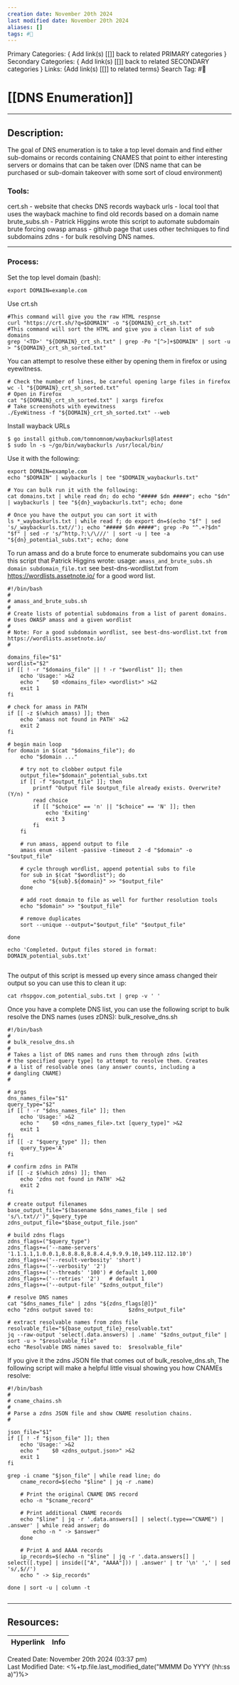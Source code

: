 ```yaml
---
creation date: November 20th 2024
last modified date: November 20th 2024
aliases: []
tags: #📕
---
```


Primary Categories: { Add link(s) [[]] back to related PRIMARY categories }
Secondary Categories:  { Add link(s) [[]] back to related SECONDARY categories }
Links: {Add link(s) [[]] to related terms}
Search Tag: #📕  

# [[DNS Enumeration]]  
___

## Description:  

The goal of DNS enumeration is to take a top level domain and find either sub-domains or records containing CNAMES that point to either interesting servers or domains that can be taken over (DNS name that can be purchased or sub-domain takeover with some sort of cloud environment)

### Tools:

cert.sh - website that checks DNS records
wayback urls - local tool that uses the wayback machine to find old records based on a domain name
brute_subs.sh - Patrick Higgins wrote this script to automate subdomain brute forcing
owasp amass - github page that uses other techniques to find subdomains
zdns - for bulk resolving DNS names.

------

### Process:
Set the top level domain (bash):
```
export DOMAIN=example.com
```
Use crt.sh
```
#This command will give you the raw HTML respnse
curl "https://crt.sh/?q=$DOMAIN" -o "${DOMAIN}_crt_sh.txt"
#This command will sort the HTML and give you a clean list of sub domains
grep '<TD>' "${DOMAIN}_crt_sh.txt" | grep -Po "[^>]+$DOMAIN" | sort -u > "${DOMAIN}_crt_sh_sorted.txt"
```
You can attempt to resolve these either by opening them in firefox or using eyewitness.
```
# Check the number of lines, be careful opening large files in firefox
wc -l "${DOMAIN}_crt_sh_sorted.txt"
# Open in Firefox
cat "${DOMAIN}_crt_sh_sorted.txt" | xargs firefox
# Take screenshots with eyewitness
./EyeWitness -f "${DOMAIN}_crt_sh_sorted.txt" --web
```

Install wayback URLs
```
$ go install github.com/tomnomnom/waybackurls@latest
$ sudo ln -s ~/go/bin/waybackurls /usr/local/bin/
```
Use it with the following:
```
export DOMAIN=example.com
echo "$DOMAIN" | waybackurls | tee "$DOMAIN_waybackurls.txt"

# You can bulk run it with the following:
cat domains.txt | while read dn; do echo "##### $dn #####"; echo "$dn" | waybackurls | tee "${dn}_waybackurls.txt"; echo; done

# Once you have the output you can sort it with
ls *_waybackurls.txt | while read f; do export dn=$(echo "$f" | sed 's/_waybackurls.txt//'); echo "##### $dn #####"; grep -Po "^.+?$dn" "$f" | sed -r 's/^http.?:\/\///' | sort -u | tee -a "${dn}_potential_subs.txt"; echo; done
```

To run amass and do a brute force to enumerate subdomains you can use this script that Patrick Higgins wrote:
usage: `amass_and_brute_subs.sh domain subdomain_file.txt`
see best-dns-wordlist.txt from https://wordlists.assetnote.io/ for a good word list.

```
#!/bin/bash
#
# amass_and_brute_subs.sh
#
# Create lists of potential subdomains from a list of parent domains.
# Uses OWASP amass and a given wordlist
#
# Note: For a good subdomain wordlist, see best-dns-wordlist.txt from https://wordlists.assetnote.io/
#

domains_file="$1"
wordlist="$2"
if [[ ! -r "$domains_file" || ! -r "$wordlist" ]]; then
    echo 'Usage:' >&2
    echo "    $0 <domains_file> <wordlist>" >&2
    exit 1
fi

# check for amass in PATH
if [[ -z $(which amass) ]]; then
    echo 'amass not found in PATH' >&2
    exit 2
fi

# begin main loop
for domain in $(cat "$domains_file"); do
    echo "$domain ..."

    # try not to clobber output file
    output_file="$domain"_potential_subs.txt
    if [[ -f "$output_file" ]]; then
        printf "Output file $output_file already exists. Overwrite? (Y/n) "
        read choice
        if [[ "$choice" == 'n' || "$choice" == 'N' ]]; then
            echo 'Exiting'
            exit 3
        fi
    fi

    # run amass, append output to file
    amass enum -silent -passive -timeout 2 -d "$domain" -o "$output_file"

    # cycle through wordlist, append potential subs to file
    for sub in $(cat "$wordlist"); do
        echo "${sub}.${domain}" >> "$output_file"
    done

    # add root domain to file as well for further resolution tools
    echo "$domain" >> "$output_file"

    # remove duplicates
    sort --unique --output="$output_file" "$output_file"

done

echo 'Completed. Output files stored in format: DOMAIN_potential_subs.txt'


```
The output of this script is messed up every since amass changed their output so you can use this to clean it up:
```
cat rhspgov.com_potential_subs.txt | grep -v ' '
```

Once you have a complete DNS list, you can use the following script to bulk resolve the DNS names (uses zDNS):
bulk_resolve_dns.sh
```
#!/bin/bash
#
# bulk_resolve_dns.sh
#
# Takes a list of DNS names and runs them through zdns [with
# the specified query type] to attempt to resolve them. Creates
# a list of resolvable ones (any answer counts, including a 
# dangling CNAME)
#

# args
dns_names_file="$1"
query_type="$2"
if [[ ! -r "$dns_names_file" ]]; then
    echo 'Usage:' >&2
    echo "    $0 <dns_names_file>.txt [query_type]" >&2
    exit 1
fi
if [[ -z "$query_type" ]]; then
    query_type='A'
fi

# confirm zdns in PATH
if [[ -z $(which zdns) ]]; then
    echo 'zdns not found in PATH' >&2
    exit 2
fi

# create output filenames
base_output_file="$(basename $dns_names_file | sed 's/\.txt//')"_$query_type
zdns_output_file="$base_output_file.json"

# build zdns flags
zdns_flags=("$query_type")
zdns_flags+=('--name-servers' '1.1.1.1,1.0.0.1,8.8.8.8,8.8.4.4,9.9.9.10,149.112.112.10')
zdns_flags+=('--result-verbosity' 'short')
zdns_flags+=('--verbosity' '2')
zdns_flags+=('--threads' '100') # default 1,000
zdns_flags+=('--retries' '2')   # default 1
zdns_flags+=('--output-file' "$zdns_output_file")

# resolve DNS names
cat "$dns_names_file" | zdns "${zdns_flags[@]}"
echo "zdns output saved to:           $zdns_output_file"

# extract resolvable names from zdns file
resolvable_file="${base_output_file}_resolvable.txt"
jq --raw-output 'select(.data.answers) | .name' "$zdns_output_file" | sort -u > "$resolvable_file"
echo "Resolvable DNS names saved to:  $resolvable_file"
```
If you give it the zdns JSON file that comes out of bulk_resolve_dns.sh, The following script will make a helpful little visual showing you how CNAMEs resolve:
```
#!/bin/bash
#
# cname_chains.sh
#
# Parse a zdns JSON file and show CNAME resolution chains.
#

json_file="$1"
if [[ ! -f "$json_file" ]]; then
    echo 'Usage:' >&2
    echo "    $0 <zdns_output.json>" >&2
    exit 1
fi

grep -i cname "$json_file" | while read line; do
    cname_record=$(echo "$line" | jq -r .name)

    # Print the original CNAME DNS record
    echo -n "$cname_record"

    # Print additional CNAME records
    echo "$line" | jq -r '.data.answers[] | select(.type=="CNAME") | .answer' | while read answer; do
        echo -n " -> $answer"
    done

    # Print A and AAAA records
    ip_records=$(echo -n "$line" | jq -r '.data.answers[] | select([.type] | inside(["A", "AAAA"])) | .answer' | tr '\n' ',' | sed 's/,$//')
    echo " -> $ip_records"

done | sort -u | column -t


```

___

## Resources:

| Hyperlink | Info |
| --------- | ---- |


Created Date: November 20th 2024 (03:37 pm)  
Last Modified Date: <%+tp.file.last_modified_date("MMMM Do YYYY (hh:ss a)")%>
